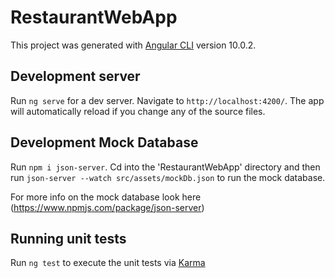 # RestaurantWebApp

This project was generated with [Angular CLI](https://github.com/angular/angular-cli) version 10.0.2.

## Development server

Run `ng serve` for a dev server. Navigate to `http://localhost:4200/`. The app will automatically reload if you change any of the source files.

## Development Mock Database

Run `npm i json-server`. Cd into the 'RestaurantWebApp' directory and then run `json-server --watch src/assets/mockDb.json` to run the mock database.

For more info on the mock database look here (https://www.npmjs.com/package/json-server)

## Running unit tests

Run `ng test` to execute the unit tests via [Karma](https://karma-runner.github.io)
